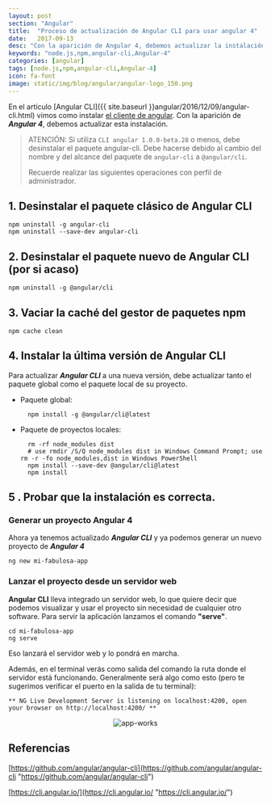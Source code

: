 ```yaml
---
layout: post
section: "Angular"
title:  "Proceso de actualización de Angular CLI para usar angular 4"
date:   2017-09-13
desc: "Con la aparición de Angular 4, debemos actualizar la instalación de Angular CLI. Aquí veremos en unos pequeños pasos como realizar esta tarea."
keywords: "node.js,npm,angular-cli,Angular-4"
categories: [angular]
tags: [node.js,npm,angular-cli,Angular-4]
icon: fa-font
image: static/img/blog/angular/angular-logo_150.png
---
```


En el artículo [Angular CLI]({{ site.baseurl }}angular/2016/12/09/angular-cli.html) vimos como instalar [el cliente de angular](https://cli.angular.io/ "Angular-CLI"). Con la aparición de ***Angular 4***, debemos actualizar esta instalación.

> ATENCIÓN: Si utiliza `CLI angular 1.0.0-beta.28` o menos, debe desinstalar el paquete angular-cli. Debe hacerse debido al cambio del nombre y del alcance del paquete de `angular-cli` a `@angular/cli`.
> <!--more-->
> Recuerde realizar las siguientes operaciones con perfil de administrador.

## 1. Desinstalar el paquete clásico de Angular CLI ##

    npm uninstall -g angular-cli
    npm uninstall --save-dev angular-cli

## 2. Desinstalar el paquete nuevo de Angular CLI (por si acaso) ##

    npm uninstall -g @angular/cli

## 3. Vaciar la caché del gestor de paquetes npm ##

    npm cache clean

## 4. Instalar la última versión de Angular CLI ##
 
Para actualizar ***Angular CLI*** a una nueva versión, debe actualizar tanto el paquete global como el paquete local de su proyecto.

- Paquete global:

	    npm install -g @angular/cli@latest

- Paquete de proyectos locales:

	    rm -rf node_modules dist 
		# use rmdir /S/Q node_modules dist in Windows Command Prompt; use rm -r -fo node_modules,dist in Windows PowerShell
	    npm install --save-dev @angular/cli@latest
	    npm install

## 5 . Probar que la instalación es correcta. ##

### Generar un proyecto Angular 4 ###

Ahora ya tenemos actualizado ***Angular CLI*** y ya podemos generar un nuevo proyecto de ***Angular 4***

    ng new mi-fabulosa-app

### Lanzar el proyecto desde un servidor web ###

**Angular CLI** lleva integrado un servidor web, lo que quiere decir que podemos visualizar y usar el proyecto sin necesidad de cualquier otro software. Para servir la aplicación lanzamos el comando **"serve"**.

    cd mi-fabulosa-app
    ng serve

Eso lanzará el servidor web y lo pondrá en marcha. 

Además, en el terminal verás como salida del comando la ruta donde el servidor está funcionando. Generalmente será algo como esto (pero te sugerimos verificar el puerto en la salida de tu terminal):

    ** NG Live Development Server is listening on localhost:4200, open your browser on http://localhost:4200/ **

<div style="text-align: center;">
	<img src="{{ site.baseurl }}static/img/blog/angular/new-app-angular-4.png" class="img-thumbnail" alt="app-works"/>
</div>

## Referencias ##

[https://github.com/angular/angular-cli](https://github.com/angular/angular-cli "https://github.com/angular/angular-cli")

[https://cli.angular.io/](https://cli.angular.io/ "https://cli.angular.io/")